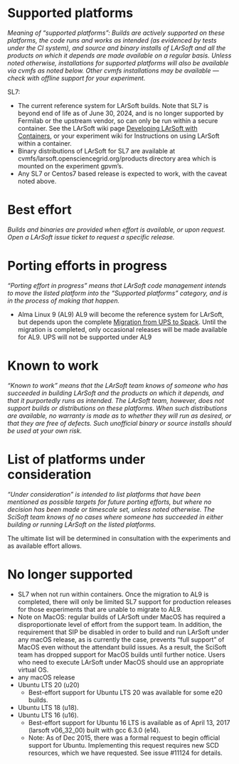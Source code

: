 

# Supported platforms

*Meaning of “supported platforms”:  Builds are actively supported on these platforms, the code runs and works as intended (as evidenced by tests under the CI system), and source and binary installs of LArSoft and all the products on which it depends are made available on a regular basis. Unless noted otherwise, installations for supported platforms will also be available via cvmfs as noted below. Other cvmfs installations may be available — check with offline support for your experiment.*

SL7:
- The current reference system for LArSoft builds. Note that SL7 is beyond end of life as of June 30, 2024, and is no longer supported by Fermilab or the upstream vendor, so can only be  run within a secure container. See the LArSoft wiki page [Developing LArSoft with Containers](https://larsoft.github.io/LArSoftWiki/Developing_LArSoft_with_Containers), or your experiment wiki for Instructions on using LArSoft within a container.   
- Binary distributions of LArSoft for SL7 are available at cvmfs/larsoft.opensciencegrid.org/products directory area which is mounted on the experiment gpvm’s.
- Any SL7 or Centos7 based release is expected to work, with the caveat noted above.


# Best effort

*Builds and binaries are provided when effort is available, or upon request. Open a LArSoft issue ticket to request a specific release.*


# Porting efforts in progress

*“Porting effort in progress” means that LArSoft code management intends to move the listed platform into the “Supported platforms” category, and is in the process of making that happen.*

- Alma Linux 9 (AL9)
AL9 will become the reference system for LArSoft, but depends upon the complete [Migration from UPS to Spack](https://larsoft.github.io/LArSoftWiki/LArSoft_with_SPACK). Until the migration is completed, only occasional releases will be made available for AL9.
UPS will not be supported under AL9

# Known to work

*“Known to work” means that the LArSoft team knows of someone who has succeeded in building LArSoft and the products on which it depends, and that it purportedly runs as intended. The LArSoft team, however, does not support builds or distributions on these platforms. When such distributions are available, no warranty is made as to whether they will run as desired, or that they are free of defects. Such unofficial binary or source installs should be used at your own risk.*

# List of platforms under consideration

*“Under consideration” is intended to list platforms that have been mentioned as possible targets for future porting efforts, but where no decision has been made or timescale set, unless noted otherwise. The SciSoft team knows of no cases where someone has succeeded in either building or running LArSoft on the listed platforms.*

The ultimate list will be determined in consultation with the experiments and as available effort allows.

# No longer supported

- SL7 when not run within containers. Once the migration to AL9 is completed, there will only be limited SL7 support for production releases for those experiments that are unable to migrate to AL9.
- Note on MacOS: regular builds of LArSoft under MacOS has required a disproportionate level of effort from the support team. In addition, the requirement that SIP be disabled in order to build and run LArSoft under any macOS release, as is currently the case, prevents “full support” of MacOS even without the attendant build issues. As a result, the SciSoft team has dropped support for MacOS builds until further notice. Users who need to execute LArSoft under MacOS should use an appropriate virtual OS.
-  any macOS release
-   Ubuntu LTS 20 (u20)
    -   Best-effort support for Ubuntu LTS 20 was available for some e20 builds.
-   Ubuntu LTS 18 (u18).
-   Ubuntu LTS 16 (u16).
    -   Best-effort support for Ubuntu 16 LTS is available as of April 13, 2017 (larsoft v06_32_00) built with gcc 6.3.0 (e14).
    -   Note: As of Dec 2015, there was a formal request to begin official support for Ubuntu. Implementing this request requires new SCD resources, which we have requested. See issue \#11124 for details.
